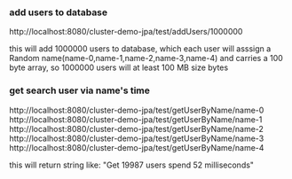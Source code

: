 ### add users to database

  http://localhost:8080/cluster-demo-jpa/test/addUsers/1000000

this will add 1000000 users to database, which each user will asssign a Random name(name-0,name-1,name-2,name-3,name-4) and carries a 100 byte array, so 1000000 users will at least 100 MB size bytes

### get search user via name's time

  http://localhost:8080/cluster-demo-jpa/test/getUserByName/name-0
  http://localhost:8080/cluster-demo-jpa/test/getUserByName/name-1
  http://localhost:8080/cluster-demo-jpa/test/getUserByName/name-2
  http://localhost:8080/cluster-demo-jpa/test/getUserByName/name-3
  http://localhost:8080/cluster-demo-jpa/test/getUserByName/name-4

this will return string like: "Get 19987 users spend 52 milliseconds"
